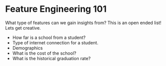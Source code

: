 # Feature Engineering 101

What type of features can we gain insights from? This is an open ended list! Lets get creative. 

- How far is a school from a student?
- Type of internet connection for a student.
- Demographics
- What is the cost of the school?
- What is the historical graduation rate? 
